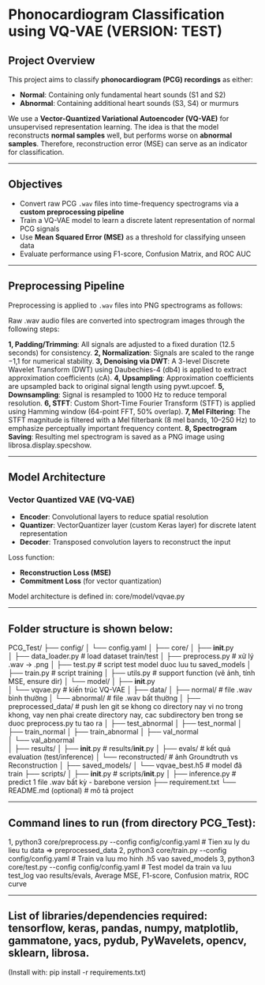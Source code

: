 # Phonocardiogram Classification using VQ-VAE (VERSION: TEST)

## Project Overview

This project aims to classify **phonocardiogram (PCG) recordings** as either:

- **Normal**: Containing only fundamental heart sounds (S1 and S2)
- **Abnormal**: Containing additional heart sounds (S3, S4) or murmurs

We use a **Vector-Quantized Variational Autoencoder (VQ-VAE)** for unsupervised representation learning. The idea is that the model reconstructs **normal samples** well, but performs worse on **abnormal samples**. Therefore, reconstruction error (MSE) can serve as an indicator for classification.

---

## Objectives

- Convert raw PCG `.wav` files into time-frequency spectrograms via a **custom preprocessing pipeline**
- Train a VQ-VAE model to learn a discrete latent representation of normal PCG signals
- Use **Mean Squared Error (MSE)** as a threshold for classifying unseen data
- Evaluate performance using F1-score, Confusion Matrix, and ROC AUC

---

## Preprocessing Pipeline

Preprocessing is applied to `.wav` files into PNG spectrograms as follows:

Raw .wav audio files are converted into spectrogram images through the following steps:

**1, Padding/Trimming**: All signals are adjusted to a fixed duration (12.5 seconds) for consistency.
**2, Normalization**: Signals are scaled to the range −1,1 for numerical stability.
**3, Denoising via DWT**: A 3-level Discrete Wavelet Transform (DWT) using Daubechies-4 (db4) is applied to extract approximation coefficients (cA).
**4, Upsampling**: Approximation coefficients are upsampled back to original signal length using pywt.upcoef.
**5, Downsampling**: Signal is resampled to 1000 Hz to reduce temporal resolution.
**6, STFT**: Custom Short-Time Fourier Transform (STFT) is applied using Hamming window (64-point FFT, 50% overlap).
**7, Mel Filtering**: The STFT magnitude is filtered with a Mel filterbank (8 mel bands, 10–250 Hz) to emphasize perceptually important frequency content.
**8, Spectrogram Saving**: Resulting mel spectrogram is saved as a PNG image using librosa.display.specshow.

---

## Model Architecture

### Vector Quantized VAE (VQ-VAE)

- **Encoder**: Convolutional layers to reduce spatial resolution
- **Quantizer**: VectorQuantizer layer (custom Keras layer) for discrete latent representation
- **Decoder**: Transposed convolution layers to reconstruct the input

Loss function:
- **Reconstruction Loss (MSE)**
- **Commitment Loss** (for vector quantization)

Model architecture is defined in: core/model/vqvae.py

---

## Folder structure is shown below:
PCG_Test/
├── config/
│   └── config.yaml
│
├── core/
│   ├── __init__.py          
│   ├── data_loader.py       # load dataset train/test
│   ├── preprocess.py        # xử lý .wav -> .png
│   ├── test.py              # script test model duoc luu tu saved_models
│   ├── train.py             # script training
│   ├── utils.py             # support function (vẽ ảnh, tính MSE, ensure dir)
│   └── model/
│       ├── __init__.py      
│       └── vqvae.py         # kiến trúc VQ-VAE
│
├── data/
│   ├── normal/              # file .wav bình thường
│   └── abnormal/            # file .wav bất thường
│
├── preprocessed_data/       # push len git se khong co directory nay vi no trong khong, vay nen phai create directory nay, cac subdirectory ben trong se duoc preprocess.py tu tao ra
│   ├── test_abnormal
│   ├── test_normal
│   ├── train_normal
│   ├── train_abnormal
│   ├── val_normal              
│   └── val_abnormal            
│
├── results/
│   ├── __init__.py          # results/__init__.py
│   ├── evals/               # kết quả evaluation (test/inference)
│   └── reconstructed/       # ảnh Groundtruth vs Reconstruction
│
├── saved_models/
│   └── vqvae_best.h5        # model đã train
├── scripts/
│   ├── __init__.py          # scripts/__init__.py
│   ├── inference.py         # predict 1 file .wav bất kỳ - barebone version
├── requirement.txt
└── README.md (optional)     # mô tả project

---

## Command lines to run (from directory PCG_Test):
1, python3 core/preprocess.py --config config/config.yaml   # Tien xu ly du lieu tu data => preprocessed_data
2, python3 core/train.py --config config/config.yaml        # Train va luu mo hinh .h5 vao saved_models
3, python3 core/test.py --config config/config.yaml         # Test model da train va luu test_log vao results/evals, Average MSE, F1-score, Confusion matrix, ROC curve

---

## List of libraries/dependencies required: tensorflow, keras, pandas, numpy, matplotlib, gammatone, yacs, pydub, PyWavelets, opencv, sklearn, librosa.
(Install with: pip install -r requirements.txt)